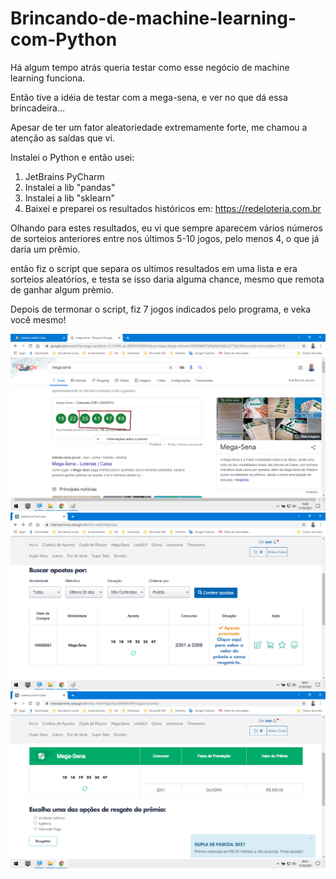 # Brincando-de-machine-learning-com-Python

Há algum tempo atrás queria testar como esse negócio de machine learning funciona.

Então tive a idéia de testar com a mega-sena, e ver no que dá essa brincadeira...

Apesar de ter um fator aleatoriedade extremamente forte, me chamou a atenção as saídas que vi.

Instalei o Python e então usei:

1. JetBrains PyCharm
2. Instalei a lib "pandas"
3. Instalei a lib "sklearn"
4. Baixei e preparei os resultados históricos em: https://redeloteria.com.br

Olhando para estes resultados, eu vi que sempre aparecem vários números de sorteios anteriores entre nos últimos 5-10 jogos, pelo menos 4, o que já daria um prêmio.

então fiz o script que separa os ultimos resultados em uma lista e era sorteios aleatórios, e testa se isso daria alguma chance, mesmo que remota de ganhar algum prèmio.

Depois de termonar o script, fiz 7 jogos indicados pelo programa, e veka você mesmo!

![Teste na prática 1](https://github.com/b2005luis/Brincando-de-machine-learning-com-Python/blob/main/Dados/Na-Pratica-Resultado-001.png)
![Teste na prática 2](https://github.com/b2005luis/Brincando-de-machine-learning-com-Python/blob/main/Dados/Na-Pratica-Resultado-002.png)
![Teste na prática 3](https://github.com/b2005luis/Brincando-de-machine-learning-com-Python/blob/main/Dados/Na-Pratica-Resultado-003.png)